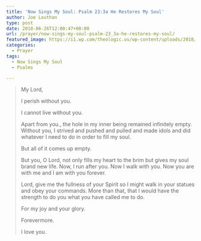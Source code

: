 ```yaml
---
title: 'Now Sings My Soul: Psalm 23:3a He Restores My Soul'
author: Joe Louthan
type: post
date: 2018-06-26T12:00:47+00:00
url: /prayer/now-sings-my-soul-psalm-23_3a-he-restores-my-soul/
featured_image: https://i1.wp.com/theologic.us/wp-content/uploads/2018/06/Tulip-Spring-Green-2_x2000_crop_center.jpg?resize=825%2C510
categories:
  - Prayer
tags:
  - Now Sings My Soul
  - Psalms

---
```

> <p class="p1">
>   My Lord,
> </p>
> 
> <p class="p1">
>   I perish without you.
> </p>
> 
> <p class="p1">
>   I cannot live without you.
> </p>
> 
> <p class="p1">
>   Apart from you., the hole in my inner being remained infinitely empty. Without you, I strived and pushed and pulled and made idols and did whatever I need to do in order to fill my soul.
> </p>
> 
> <p class="p1">
>   But all of it comes up empty.
> </p>
> 
> <p class="p1">
>   But you, O Lord, not only fills my heart to the brim but gives my soul brand new life. Now, I run after you. Now I walk with you. Now you are with me and I am with you forever.
> </p>
> 
> <p class="p1">
>   Lord, give me the fullness of your Spirit so I might walk in your statues and obey your commands. More than that, that I would have the strength to do you what you have called me to do.
> </p>
> 
> <p class="p1">
>   For my joy and your glory.
> </p>
> 
> <p class="p1">
>   Forevermore.
> </p>
> 
> <p class="p1">
>   I love you.
> </p>